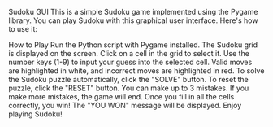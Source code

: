 Sudoku GUI
This is a simple Sudoku game implemented using the Pygame library. You can play Sudoku with this graphical user interface. Here's how to use it:

How to Play
Run the Python script with Pygame installed.
The Sudoku grid is displayed on the screen.
Click on a cell in the grid to select it.
Use the number keys (1-9) to input your guess into the selected cell. Valid moves are highlighted in white, and incorrect moves are highlighted in red.
To solve the Sudoku puzzle automatically, click the "SOLVE" button.
To reset the puzzle, click the "RESET" button.
You can make up to 3 mistakes. If you make more mistakes, the game will end.
Once you fill in all the cells correctly, you win! The "YOU WON" message will be displayed.
Enjoy playing Sudoku!
